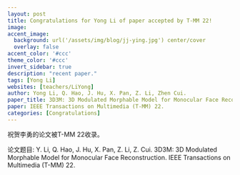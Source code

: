 ```yaml
---
layout: post
title: Congratulations for Yong Li of paper accepted by T-MM 22!
image:
accent_image:
  background: url('/assets/img/blog/jj-ying.jpg') center/cover
  overlay: false
accent_color: '#ccc'
theme_color: '#ccc'
invert_sidebar: true
description: "recent paper."
tags: [Yong Li]
websites: [teachers/LiYong]
author: Yong Li, Q. Hao, J. Hu, X. Pan, Z. Li, Zhen Cui.
paper_title: 3D3M: 3D Modulated Morphable Model for Monocular Face Reconstruction.
paper: IEEE Transactions on Multimedia (T-MM) 22.
categories: [Congratulations]
---
```


祝贺李勇的论文被T-MM 22收录。

论文题目: Y. Li, Q. Hao, J. Hu, X. Pan, Z. Li, Z. Cui. 3D3M: 3D Modulated Morphable Model for Monocular Face Reconstruction. IEEE Transactions on Multimedia (T-MM) 22.
